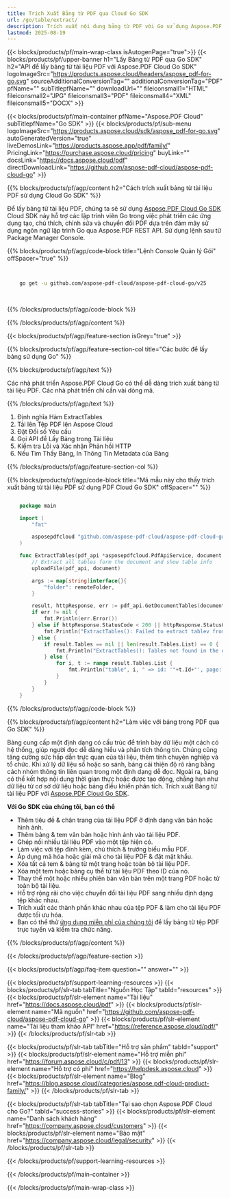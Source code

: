 ```yaml
---
title: Trích Xuất Bảng từ PDF qua Cloud Go SDK
url: /go/table/extract/
description: Trích xuất nội dung bảng từ PDF với Go sử dụng Aspose.PDF Cloud SDK.
lastmod: 2025-08-19
---
```


{{< blocks/products/pf/main-wrap-class isAutogenPage="true">}}
{{< blocks/products/pf/upper-banner h1="Lấy Bảng từ PDF qua Go SDK" h2="API để lấy bảng từ tài liệu PDF với Aspose.PDF Cloud Go SDK" logoImageSrc="https://products.aspose.cloud/headers/aspose_pdf-for-go.svg" sourceAdditionalConversionTag="" additionalConversionTag="PDF" pfName="" subTitlepfName="" downloadUrl="" fileiconsmall1="HTML" fileiconsmall2="JPG" fileiconsmall3="PDF" fileiconsmall4="XML" fileiconsmall5="DOCX" >}}

{{< blocks/products/pf/main-container pfName="Aspose.PDF Cloud" subTitlepfName="Go SDK" >}}
{{< blocks/products/pf/sub-menu logoImageSrc="https://products.aspose.cloud/sdk/aspose_pdf-for-go.svg"
autoGeneratedVersion="true"
liveDemosLink="https://products.aspose.app/pdf/family/" PricingLink="https://purchase.aspose.cloud/pricing" buyLink="" docsLink="https://docs.aspose.cloud/pdf"  directDownloadLink="https://github.com/aspose-pdf-cloud/aspose-pdf-cloud-go" >}}

{{% blocks/products/pf/agp/content h2="Cách trích xuất bảng từ tài liệu PDF sử dụng Cloud Go SDK" %}}

Để lấy bảng từ tài liệu PDF, chúng ta sẽ sử dụng
[Aspose.PDF Cloud Go SDK](https://products.aspose.cloud/pdf/go/)
Cloud SDK này hỗ trợ các lập trình viên Go trong việc phát triển các ứng dụng tạo, chú thích, chỉnh sửa và chuyển đổi PDF dựa trên đám mây sử dụng ngôn ngữ lập trình Go qua Aspose.PDF REST API. Sử dụng lệnh sau từ Package Manager Console.

{{% blocks/products/pf/agp/code-block title="Lệnh Console Quản lý Gói" offSpacer="true" %}}

```bash

     
    go get -u github.com/aspose-pdf-cloud/aspose-pdf-cloud-go/v25
     
     
```

{{% /blocks/products/pf/agp/code-block %}}

{{% /blocks/products/pf/agp/content %}}

{{< blocks/products/pf/agp/feature-section isGrey="true" >}}

{{% blocks/products/pf/agp/feature-section-col title="Các bước để lấy bảng sử dụng Go" %}}

{{% blocks/products/pf/agp/text %}}

Các nhà phát triển Aspose.PDF Cloud Go có thể dễ dàng trích xuất bảng từ tài liệu PDF. Các nhà phát triển chỉ cần vài dòng mã.

{{% /blocks/products/pf/agp/text %}}

1. Định nghĩa Hàm ExtractTables
1. Tải lên Tệp PDF lên Aspose Cloud
1. Đặt Đối số Yêu cầu
1. Gọi API để Lấy Bảng trong Tài liệu
1. Kiểm tra Lỗi và Xác nhận Phản hồi HTTP
1. Nếu Tìm Thấy Bảng, In Thông Tin Metadata của Bảng

{{% /blocks/products/pf/agp/feature-section-col %}}

{{% blocks/products/pf/agp/code-block title="Mã mẫu này cho thấy trích xuất bảng từ tài liệu PDF sử dụng PDF Cloud Go SDK" offSpacer="" %}}

```go

    package main

    import (
        "fmt"

        asposepdfcloud "github.com/aspose-pdf-cloud/aspose-pdf-cloud-go/v25"
    )

    func ExtractTables(pdf_api *asposepdfcloud.PdfApiService, document string, remoteFolder string) {
        // Extract all tables form the document and show table info
        uploadFile(pdf_api, document)

        args := map[string]interface{}{
            "folder": remoteFolder,
        }

        result, httpResponse, err := pdf_api.GetDocumentTables(document, args)
        if err != nil {
            fmt.Println(err.Error())
        } else if httpResponse.StatusCode < 200 || httpResponse.StatusCode > 299 {
            fmt.Println("ExtractTables(): Failed to extract tablev from the document.")
        } else {
            if result.Tables == nil || len(result.Tables.List) == 0 {
                fmt.Println("ExtractTables(): Tables not found in the document.")
            } else {
                for i, t := range result.Tables.List {
                    fmt.Println("table", i, " => id: '"+t.Id+"', page: '", t.PageNum, "', rows: '", len(t.RowList), "', columns: '", len(t.RowList[0].CellList), "'")
                }
            }
        }
    }
```

{{% /blocks/products/pf/agp/code-block %}}

{{% blocks/products/pf/agp/content h2="Làm việc với bảng trong PDF qua Go SDK" %}}

Bảng cung cấp một định dạng có cấu trúc để trình bày dữ liệu một cách có hệ thống, giúp người đọc dễ dàng hiểu và phân tích thông tin. Chúng cũng tăng cường sức hấp dẫn trực quan của tài liệu, thêm tính chuyên nghiệp và tổ chức. Khi xử lý dữ liệu số hoặc so sánh, bảng cải thiện độ rõ ràng bằng cách nhóm thông tin liên quan trong một định dạng dễ đọc. Ngoài ra, bảng có thể kết hợp nội dung thời gian thực hoặc được tạo động, chẳng hạn như dữ liệu từ cơ sở dữ liệu hoặc bảng điều khiển phân tích. Trích xuất Bảng từ tài liệu PDF với [Aspose.PDF Cloud Go SDK](https://products.aspose.cloud/pdf/go/).

**Với Go SDK của chúng tôi, bạn có thể**

+ Thêm tiêu đề & chân trang của tài liệu PDF ở định dạng văn bản hoặc hình ảnh.
+ Thêm bảng & tem văn bản hoặc hình ảnh vào tài liệu PDF.
+ Ghép nối nhiều tài liệu PDF vào một tệp hiện có.
+ Làm việc với tệp đính kèm, chú thích & trường biểu mẫu PDF.
+ Áp dụng mã hóa hoặc giải mã cho tài liệu PDF & đặt mật khẩu.
+ Xóa tất cả tem & bảng từ một trang hoặc toàn bộ tài liệu PDF.
+ Xóa một tem hoặc bảng cụ thể từ tài liệu PDF theo ID của nó.
+ Thay thế một hoặc nhiều phiên bản văn bản trên một trang PDF hoặc từ toàn bộ tài liệu.
+ Hỗ trợ rộng rãi cho việc chuyển đổi tài liệu PDF sang nhiều định dạng tệp khác nhau.
+ Trích xuất các thành phần khác nhau của tệp PDF & làm cho tài liệu PDF được tối ưu hóa.
+ Bạn có thể thử [ứng dụng miễn phí của chúng tôi](https://products.aspose.app/pdf/) để lấy bảng từ tệp PDF trực tuyến và kiểm tra chức năng.

{{% /blocks/products/pf/agp/content %}}

{{< /blocks/products/pf/agp/feature-section >}}

{{< blocks/products/pf/agp/faq-item question="" answer="" >}}

{{< blocks/products/pf/support-learning-resources >}}
{{< blocks/products/pf/slr-tab tabTitle="Nguồn Học Tập" tabId="resources" >}}
{{< blocks/products/pf/slr-element name="Tài liệu" href="https://docs.aspose.cloud/pdf" >}}
{{< blocks/products/pf/slr-element name="Mã nguồn" href="https://github.com/aspose-pdf-cloud/aspose-pdf-cloud-go" >}}
{{< blocks/products/pf/slr-element name="Tài liệu tham khảo API" href="https://reference.aspose.cloud/pdf/" >}}
{{< /blocks/products/pf/slr-tab >}}

{{< blocks/products/pf/slr-tab tabTitle="Hỗ trợ sản phẩm" tabId="support" >}}
{{< blocks/products/pf/slr-element name="Hỗ trợ miễn phí" href="https://forum.aspose.cloud/c/pdf/13" >}}
{{< blocks/products/pf/slr-element name="Hỗ trợ có phí" href="https://helpdesk.aspose.cloud" >}}
{{< blocks/products/pf/slr-element name="Blog" href="https://blog.aspose.cloud/categories/aspose.pdf-cloud-product-family/" >}}
{{< /blocks/products/pf/slr-tab >}}

{{< blocks/products/pf/slr-tab tabTitle="Tại sao chọn Aspose.PDF Cloud cho Go?" tabId="success-stories" >}}
{{< blocks/products/pf/slr-element name="Danh sách khách hàng" href="https://company.aspose.cloud/customers" >}}
{{< blocks/products/pf/slr-element name="Bảo mật" href="https://company.aspose.cloud/legal/security" >}}
{{< /blocks/products/pf/slr-tab >}}

{{< /blocks/products/pf/support-learning-resources >}}

{{< /blocks/products/pf/main-container >}}

{{< /blocks/products/pf/main-wrap-class >}}






